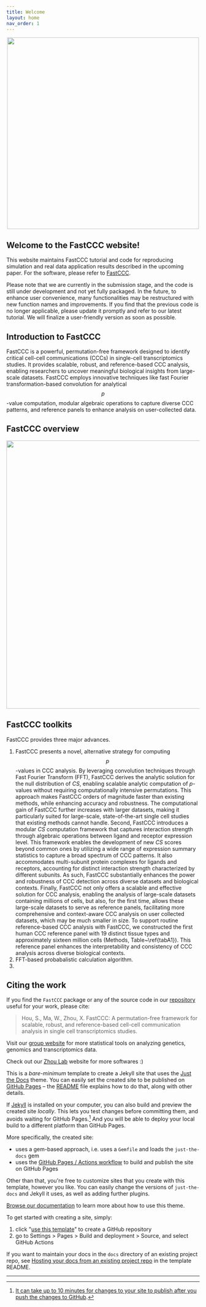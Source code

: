 ```yaml
---
title: Welcome
layout: home
nav_order: 1
---
```


<script type="text/javascript" async
  src="https://cdnjs.cloudflare.com/ajax/libs/mathjax/3.2.2/es5/tex-mml-chtml.js">
</script>

<div style="margin: 0 auto; text-align: center;"> 
  <img src="{{ site.baseurl }}/images/logo.png" width="500" />
</div>


## Welcome to the FastCCC website!
This website maintains FastCCC tutorial and code for reproducing simulation and real data application results described in the upcoming paper. For the software, please refer to [FastCCC].

Please note that we are currently in the submission stage, and the code is still under development and not yet fully packaged. In the future, to enhance user convenience, many functionalities may be restructured with new function names and improvements. If you find that the previous code is no longer applicable, please update it promptly and refer to our latest tutorial. We will finalize a user-friendly version as soon as possible.

## Introduction to FastCCC
FastCCC is a powerful, permutation-free framework designed to identify critical cell-cell communications (CCCs) in single-cell transcriptomics studies. It provides scalable, robust, and reference-based CCC analysis, enabling researchers to uncover meaningful biological insights from large-scale datasets. FastCCC employs innovative techniques like fast Fourier transformation-based convolution for analytical $$p$$-value computation, modular algebraic operations to capture diverse CCC patterns, and reference panels to enhance analysis on user-collected data.

## FastCCC overview

<p align="center">
  <img src="{{ site.baseurl }}/images/overview.v2.0.jpg" width="700">
</p>

## FastCCC toolkits
FastCCC provides three major advances.
1. FastCCC presents a novel, alternative strategy for computing $$p$$-values in CCC analysis. By leveraging convolution techniques through Fast Fourier Transform (FFT), FastCCC derives the analytic solution for the null distribution of $CS$, enabling scalable analytic computation of $p$-values without requiring computationally intensive permutations. This approach makes FastCCC orders of magnitude faster than existing methods, while enhancing accuracy and robustness. The computational gain of FastCCC further increases with larger datasets, making it particularly suited for large-scale, state-of-the-art single cell studies that existing methods cannot handle. Second, FastCCC introduces a modular $CS$ computation framework that captures interaction strength through algebraic operations between ligand and receptor expression level. This framework enables the development of new $CS$ scores beyond common ones by utilizing a wide range of expression summary statistics to capture a broad spectrum of CCC patterns. It also accommodates multi-subunit protein complexes for ligands and receptors, accounting for distinct interaction strength characterized by different subunits. As such, FastCCC substantially enhances the power and robustness of CCC detection across diverse datasets and biological contexts. Finally, FastCCC not only offers a scalable and effective solution for CCC analysis, enabling the analysis of large-scale datasets containing millions of cells, but also, for the first time, allows these large-scale datasets to serve as reference panels, facilitating more comprehensive and context-aware CCC analysis on user collected datasets, which may be much smaller in size. To support routine reference-based CCC analysis with FastCCC, we constructed the first human CCC reference panel with 19 distinct tissue types and approximately sixteen million cells (Methods, Table~\ref{tabA1}). This reference panel enhances the interpretability and consistency of CCC analysis across diverse biological contexts. 
1. FFT-based probabalistic calculation algorithm.
2. 

## Citing the work
If you find the `FastCCC` package or any of the source code in our [repository] useful for your work, please cite:

> Hou, S., Ma, W., Zhou, X. FastCCC: A permutation-free framework 
> for scalable, robust, and reference-based cell-cell communication analysis 
> in single cell transcriptomics studies.

Visit our [group website](https://xiangzhou.github.io/) for more statistical 
tools on analyzing genetics, genomics and transcriptomics data.

Check out our [Zhou Lab](https://xiangzhou.github.io/) website for more softwares :) 


This is a *bare-minimum* template to create a Jekyll site that uses the [Just the Docs] theme. You can easily set the created site to be published on [GitHub Pages] – the [README] file explains how to do that, along with other details.

If [Jekyll] is installed on your computer, you can also build and preview the created site *locally*. This lets you test changes before committing them, and avoids waiting for GitHub Pages.[^1] And you will be able to deploy your local build to a different platform than GitHub Pages.

More specifically, the created site:

- uses a gem-based approach, i.e. uses a `Gemfile` and loads the `just-the-docs` gem
- uses the [GitHub Pages / Actions workflow] to build and publish the site on GitHub Pages

Other than that, you're free to customize sites that you create with this template, however you like. You can easily change the versions of `just-the-docs` and Jekyll it uses, as well as adding further plugins.

[Browse our documentation][Just the Docs] to learn more about how to use this theme.

To get started with creating a site, simply:

1. click "[use this template]" to create a GitHub repository
2. go to Settings > Pages > Build and deployment > Source, and select GitHub Actions

If you want to maintain your docs in the `docs` directory of an existing project repo, see [Hosting your docs from an existing project repo](https://github.com/just-the-docs/just-the-docs-template/blob/main/README.md#hosting-your-docs-from-an-existing-project-repo) in the template README.

----

[^1]: [It can take up to 10 minutes for changes to your site to publish after you push the changes to GitHub](https://docs.github.com/en/pages/setting-up-a-github-pages-site-with-jekyll/creating-a-github-pages-site-with-jekyll#creating-your-site).

[Just the Docs]: https://just-the-docs.github.io/just-the-docs/
[GitHub Pages]: https://docs.github.com/en/pages
[README]: https://github.com/just-the-docs/just-the-docs-template/blob/main/README.md
[Jekyll]: https://jekyllrb.com
[GitHub Pages / Actions workflow]: https://github.blog/changelog/2022-07-27-github-pages-custom-github-actions-workflows-beta/
[use this template]: https://github.com/just-the-docs/just-the-docs-template/generate
[FastCCC]: https://github.com/Svvord/FastCCC
[repository]: https://github.com/Svvord/FastCCC